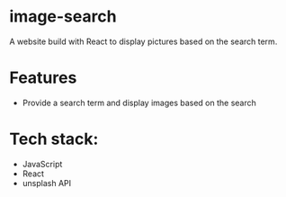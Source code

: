 # image-search

A website build with React to display pictures based on the search term.

<h1>Features</h1>
<ul>
  <li>Provide a search term and display images based on the search</li>
</ul>

<h1>Tech stack:</h1>
<ul>
  <li>JavaScript</li>
  <li>React</li>
  <li>unsplash API</li>
</ul>
